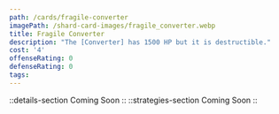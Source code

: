```yaml
---
path: /cards/fragile-converter
imagePath: /shard-card-images/fragile_converter.webp
title: Fragile Converter
description: "The [Converter] has 1500 HP but it is destructible."
cost: '4'
offenseRating: 0
defenseRating: 0
tags:
---
```

::details-section
Coming Soon
::
::strategies-section
Coming Soon
::